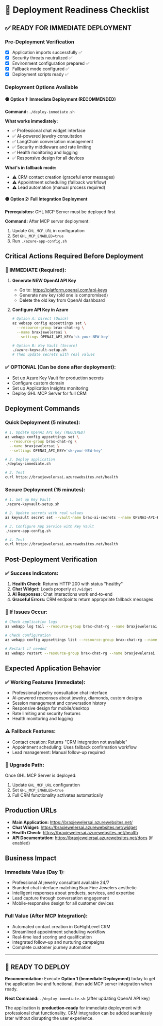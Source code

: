 # 🚀 Deployment Readiness Checklist

## **✅ READY FOR IMMEDIATE DEPLOYMENT**

### **Pre-Deployment Verification**
- [x] Application imports successfully ✅
- [x] Security threats neutralized ✅
- [x] Environment configuration prepared ✅
- [x] Fallback mode configured ✅
- [x] Deployment scripts ready ✅

### **Deployment Options Available**

#### **🟢 Option 1: Immediate Deployment (RECOMMENDED)**
**Command:** `./deploy-immediate.sh`

**What works immediately:**
- ✅ Professional chat widget interface
- ✅ AI-powered jewelry consultation 
- ✅ LangChain conversation management
- ✅ Security middleware and rate limiting
- ✅ Health monitoring and logging
- ✅ Responsive design for all devices

**What's in fallback mode:**
- ⚠️ CRM contact creation (graceful error messages)
- ⚠️ Appointment scheduling (fallback workflow)
- ⚠️ Lead automation (manual process required)

#### **🟡 Option 2: Full Integration Deployment**
**Prerequisites:** GHL MCP Server must be deployed first

**Command:** After MCP server deployment:
1. Update `GHL_MCP_URL` in configuration
2. Set `GHL_MCP_ENABLED=true`
3. Run `./azure-app-config.sh`

## **Critical Actions Required Before Deployment**

### **🚨 IMMEDIATE (Required):**
1. **Generate NEW OpenAI API Key**
   - Go to: https://platform.openai.com/api-keys
   - Generate new key (old one is compromised)
   - Delete the old key from OpenAI dashboard

2. **Configure API Key in Azure**
   ```bash
   # Option A: Direct (Quick)
   az webapp config appsettings set \
     --resource-group brax-chat-rg \
     --name braxjewelersai \
     --settings OPENAI_API_KEY='sk-your-NEW-key'
   
   # Option B: Key Vault (Secure)
   ./azure-keyvault-setup.sh
   # Then update secrets with real values
   ```

### **✅ OPTIONAL (Can be done after deployment):**
- Set up Azure Key Vault for production secrets
- Configure custom domain
- Set up Application Insights monitoring
- Deploy GHL MCP Server for full CRM

## **Deployment Commands**

### **Quick Deployment (5 minutes):**
```bash
# 1. Update OpenAI API key (REQUIRED)
az webapp config appsettings set \
  --resource-group brax-chat-rg \
  --name braxjewelersai \
  --settings OPENAI_API_KEY='sk-your-NEW-key'

# 2. Deploy application
./deploy-immediate.sh

# 3. Test
curl https://braxjewelersai.azurewebsites.net/health
```

### **Secure Deployment (15 minutes):**
```bash
# 1. Set up Key Vault
./azure-keyvault-setup.sh

# 2. Update secrets with real values
az keyvault secret set --vault-name brax-ai-secrets --name OPENAI-API-KEY --value 'sk-your-NEW-key'

# 3. Configure App Service with Key Vault
./azure-app-config.sh

# 4. Test
curl https://braxjewelersai.azurewebsites.net/health
```

## **Post-Deployment Verification**

### **✅ Success Indicators:**
1. **Health Check:** Returns HTTP 200 with status "healthy"
2. **Chat Widget:** Loads properly at `/widget`
3. **AI Responses:** Chat interactions work end-to-end
4. **Graceful Errors:** CRM endpoints return appropriate fallback messages

### **🔧 If Issues Occur:**
```bash
# Check application logs
az webapp log tail --resource-group brax-chat-rg --name braxjewelersai

# Check configuration
az webapp config appsettings list --resource-group brax-chat-rg --name braxjewelersai

# Restart if needed
az webapp restart --resource-group brax-chat-rg --name braxjewelersai
```

## **Expected Application Behavior**

### **✅ Working Features (Immediate):**
- Professional jewelry consultation chat interface
- AI-powered responses about jewelry, diamonds, custom designs
- Session management and conversation history
- Responsive design for mobile/desktop
- Rate limiting and security features
- Health monitoring and logging

### **⚠️ Fallback Features:**
- Contact creation: Returns "CRM integration not available"
- Appointment scheduling: Uses fallback confirmation workflow
- Lead management: Manual follow-up required

### **🔄 Upgrade Path:**
Once GHL MCP Server is deployed:
1. Update `GHL_MCP_URL` configuration
2. Set `GHL_MCP_ENABLED=true`
3. Full CRM functionality activates automatically

## **Production URLs**

- **Main Application:** https://braxjewelersai.azurewebsites.net/
- **Chat Widget:** https://braxjewelersai.azurewebsites.net/widget
- **Health Check:** https://braxjewelersai.azurewebsites.net/health
- **API Documentation:** https://braxjewelersai.azurewebsites.net/docs (if enabled)

## **Business Impact**

### **Immediate Value (Day 1):**
- Professional AI jewelry consultant available 24/7
- Branded chat interface matching Brax Fine Jewelers aesthetic
- Intelligent responses about products, services, and expertise
- Lead capture through conversation engagement
- Mobile-responsive design for all customer devices

### **Full Value (After MCP Integration):**
- Automated contact creation in GoHighLevel CRM
- Streamlined appointment scheduling workflow
- Real-time lead scoring and qualification
- Integrated follow-up and nurturing campaigns
- Complete customer journey automation

---

## **🎯 READY TO DEPLOY**

**Recommendation:** Execute **Option 1 (Immediate Deployment)** today to get the application live and functional, then add MCP server integration when ready.

**Next Command:** `./deploy-immediate.sh` (after updating OpenAI API key)

The application is **production-ready** for immediate deployment with professional chat functionality. CRM integration can be added seamlessly later without disrupting the user experience.
